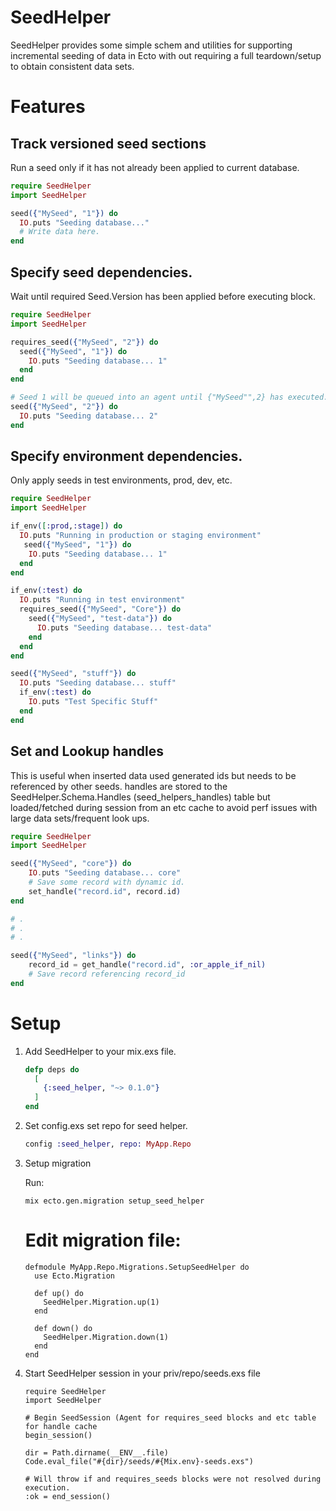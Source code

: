 SeedHelper
===========

SeedHelper provides some simple schem and utilities for supporting incremental seeding of data in Ecto with out requiring a full 
teardown/setup to obtain consistent data sets.

# Features

## Track versioned seed sections
Run a seed only if it has not already been applied to current database.

```elixir
require SeedHelper
import SeedHelper

seed({"MySeed", "1"}) do
  IO.puts "Seeding database..."
  # Write data here.
end
```
## Specify seed dependencies.
Wait until required Seed.Version has been applied before executing block.

```elixir
require SeedHelper
import SeedHelper

requires_seed({"MySeed", "2"}) do
  seed({"MySeed", "1"}) do
    IO.puts "Seeding database... 1"
  end
end

# Seed 1 will be queued into an agent until {"MySeed"",2} has executed. 
seed({"MySeed", "2"}) do
  IO.puts "Seeding database... 2"
end
```
## Specify environment dependencies.
Only apply seeds in test environments, prod, dev, etc. 

```elixir
require SeedHelper
import SeedHelper

if_env([:prod,:stage]) do
  IO.puts "Running in production or staging environment"
   seed({"MySeed", "1"}) do
    IO.puts "Seeding database... 1"
  end 
end

if_env(:test) do 
  IO.puts "Running in test environment"
  requires_seed({"MySeed", "Core"}) do
    seed({"MySeed", "test-data"}) do
      IO.puts "Seeding database... test-data"
    end
  end
end

seed({"MySeed", "stuff"}) do
  IO.puts "Seeding database... stuff"
  if_env(:test) do
    IO.puts "Test Specific Stuff"
  end
end

```

## Set and Lookup handles
This is useful when inserted data used generated ids but needs to be referenced by other seeds.
handles are stored to the SeedHelper.Schema.Handles (seed_helpers_handles) table
but loaded/fetched during session from an etc cache to avoid perf issues with large data sets/frequent look ups.

```elixir
require SeedHelper
import SeedHelper

seed({"MySeed", "core"}) do
    IO.puts "Seeding database... core"
    # Save some record with dynamic id.
    set_handle("record.id", record.id)
end

# .
# .
# .

seed({"MySeed", "links"}) do
    record_id = get_handle("record.id", :or_apple_if_nil)
    # Save record referencing record_id    
end

```

# Setup 

1. Add SeedHelper to your mix.exs file.
    
    ```elixir
    defp deps do
      [
        {:seed_helper, "~> 0.1.0"}
      ]
    end
    ```
2. Set config.exs set repo for seed helper. 

    ```elixir
    config :seed_helper, repo: MyApp.Repo
    ```
3. Setup migration
 
    Run:
    ``` 
    mix ecto.gen.migration setup_seed_helper 
    ```
    
    # Edit migration file:
    ```
    defmodule MyApp.Repo.Migrations.SetupSeedHelper do
      use Ecto.Migration

      def up() do 
        SeedHelper.Migration.up(1)
      end
   
      def down() do 
        SeedHelper.Migration.down(1)
      end
    end
    ```

4. Start SeedHelper session in your priv/repo/seeds.exs file
   ```
   require SeedHelper
   import SeedHelper
   
   # Begin SeedSession (Agent for requires_seed blocks and etc table for handle cache
   begin_session()
   
   dir = Path.dirname(__ENV__.file)
   Code.eval_file("#{dir}/seeds/#{Mix.env}-seeds.exs")
   
   # Will throw if and requires_seeds blocks were not resolved during execution. 
   :ok = end_session() 
   ```
